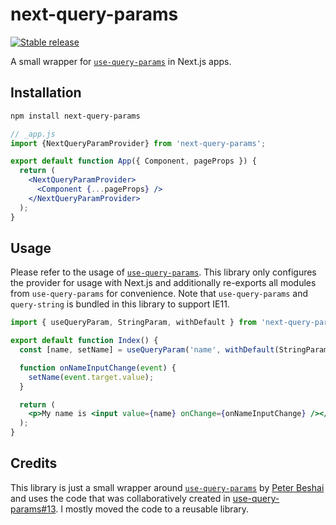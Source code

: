 # next-query-params

[![Stable release](https://img.shields.io/npm/v/next-query-params.svg)](https://npm.im/next-query-params)

A small wrapper for [`use-query-params`](https://www.npmjs.com/package/use-query-params) in Next.js apps.

## Installation

```sh
npm install next-query-params
```

```jsx
// _app.js
import {NextQueryParamProvider} from 'next-query-params';

export default function App({ Component, pageProps }) {
  return (
    <NextQueryParamProvider>
      <Component {...pageProps} />
    </NextQueryParamProvider>
  );
}
```

## Usage

Please refer to the usage of [`use-query-params`](https://www.npmjs.com/package/use-query-params). This library only configures the provider for usage with Next.js and additionally re-exports all modules from `use-query-params` for convenience. Note that `use-query-params` and `query-string` is bundled in this library to support IE11.

```jsx
import { useQueryParam, StringParam, withDefault } from 'next-query-params';

export default function Index() {
  const [name, setName] = useQueryParam('name', withDefault(StringParam, ''));

  function onNameInputChange(event) {
    setName(event.target.value);
  }

  return (
    <p>My name is <input value={name} onChange={onNameInputChange} /></p>
  );
}
```

## Credits

This library is just a small wrapper around [`use-query-params`](https://github.com/pbeshai/use-query-params) by [Peter Beshai](https://github.com/pbeshai) and uses the code that was collaboratively created in [use-query-params#13](https://github.com/pbeshai/use-query-params/issues/13). I mostly moved the code to a reusable library.
